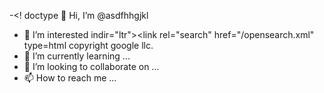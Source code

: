 -<! doctype 👋 Hi, I’m @asdfhhgjkl
- 👀 I’m interested indir="ltr"><head><base href="https://play.google.com/"><meta name="referrer" content="origin"><meta name="viewport" content="width=device-width, initial-scale=1"><meta name="mobile-web-app-capable" content="yes"><meta name="apple-mobile-web-app-capable" content="yes"><meta name="google-site-verification" content="sBw2N8uateIzRr93vmFze5MF_35vMk5F1wG04L5JcJE"><meta name="google-site-verification" content="PJKdyVFC5jlu_l8Wo_hirJkhs1cmitmn44fgpOc3zFc"><link rel="search" href="/opensearch.xml" type=html
copyright google llc.
- 🌱 I’m currently learning ...
- 💞️ I’m looking to collaborate on ...
- 📫 How to reach me ...

<!---
asdfhhgjkl/asdfhhgjkl is a ✨ special ✨ repository because its `README.md` (this file) appears on your GitHub profile.
You can click the Preview link to take a look at your changes.
--->

